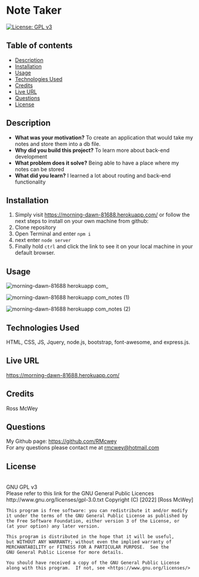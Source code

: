 # Note Taker

[![License: GPL v3](https://img.shields.io/badge/License-GPLv3-blue.svg)](https://www.gnu.org/licenses/gpl-3.0)
<br>

## Table of contents
* [Description](#description)
* [Installation](#installation)
* [Usage](#usage)
* [Technologies Used](#technologies-used)
* [Credits](#credits)
* [Live URL](#live-url)
* [Questions](#questions)
* [License](#license)
    

## Description 

- **What was your motivation?** To create an application that would take my notes and store them into a db file.
- **Why did you build this project?** To learn more about back-end development
- **What problem does it solve?** Being able to have a place where my notes can be stored
- **What did you learn?** I learned a lot about routing and back-end functionality

## Installation

1. Simply visit https://morning-dawn-81688.herokuapp.com/ or follow the next steps to install on your own machine from github:
2. Clone repository
3. Open Terminal and enter `npm i`
4. next enter `node server`
5. Finally hold `ctrl` and click the link to see it on your local machine in your default browser.

## Usage

![morning-dawn-81688 herokuapp com_](https://user-images.githubusercontent.com/95650769/159146760-99e8cdb8-e7da-4d61-8ccd-4bdba6b8322b.png)

![morning-dawn-81688 herokuapp com_notes (1)](https://user-images.githubusercontent.com/95650769/159146813-87481a27-8d7f-4380-a256-4d01f9df0151.png)

![morning-dawn-81688 herokuapp com_notes (2)](https://user-images.githubusercontent.com/95650769/159146818-a0148974-eb82-4d9b-be8c-e4dda8928503.png)

## Technologies Used

HTML, CSS, JS, Jquery, node.js, bootstrap, font-awesome, and express.js.

## Live URL
https://morning-dawn-81688.herokuapp.com/

## Credits
Ross McWey

## Questions
My Github page: https://github.com/RMcwey
<br>
For any questions please contact me at rmcwey@hotmail.com

## License 
<br>
GNU GPL v3
<br>
Please refer to this link for the GNU General Public Licences http://www.gnu.org/licenses/gpl-3.0.txt
    Copyright (C) [2022]  [Ross McWey]

    This program is free software: you can redistribute it and/or modify
    it under the terms of the GNU General Public License as published by
    the Free Software Foundation, either version 3 of the License, or
    (at your option) any later version.

    This program is distributed in the hope that it will be useful,
    but WITHOUT ANY WARRANTY; without even the implied warranty of
    MERCHANTABILITY or FITNESS FOR A PARTICULAR PURPOSE.  See the
    GNU General Public License for more details.

    You should have received a copy of the GNU General Public License
    along with this program.  If not, see <https://www.gnu.org/licenses/>
            
    
